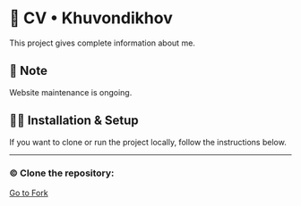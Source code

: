 <h1>🧾 CV • Khuvondikhov</h1>
<p>This project gives complete information about me.</p>
<h2>📝 Note </h2>
<p>Website maintenance is ongoing.</p>
<h2>🧑‍💻 Installation & Setup</h2>
<p>If you want to clone or run the project locally, follow the instructions below.</p>
<hr>
<h3> &copy Clone the repository: </h3>
<a href="https://github.com/Sardorbek-Kuvondikov/MyCreativeSpace-">Go to Fork</a>

